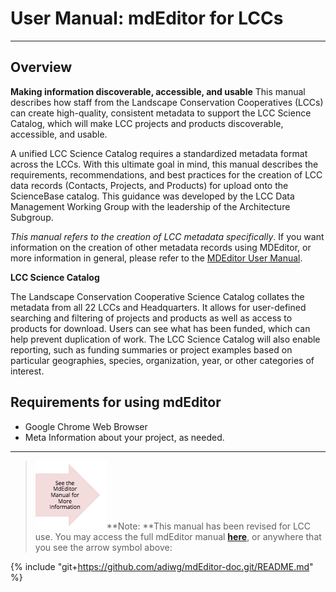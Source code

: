 # User Manual: mdEditor for LCCs

---

## **Overview**


**Making information discoverable, accessible, and usable**
This manual describes how staff from the Landscape Conservation Cooperatives (LCCs) can create high-quality, consistent metadata to support the LCC Science Catalog, which will make LCC projects and products discoverable, accessible, and usable. 

A unified LCC Science Catalog requires a standardized metadata format across the LCCs. With this ultimate goal in mind, this manual describes the requirements, recommendations, and best
practices for the creation of LCC data records (Contacts, Projects, and Products) for upload onto the ScienceBase catalog. This guidance was developed by the LCC Data Management Working Group with the leadership of the Architecture Subgroup.

 _This manual refers to the creation of LCC metadata specifically_. If you want information on the creation of other metadata records using MDEditor, or more information in general, please refer to the [MDEditor User Manual](https://adiwg.gitbooks.io/mdeditor/content/).
 
 
 **LCC Science Catalog**
 
The Landscape Conservation Cooperative Science Catalog collates the metadata from all 22 LCCs and Headquarters. It allows for user-defined searching and filtering of projects and products as well as access to products for download. Users can see what has been funded, which can help prevent duplication of work. The LCC Science Catalog will also enable reporting, such as funding summaries or project examples based on particular geographies, species, organization, year, or other categories of interest.




## Requirements for using mdEditor

* Google Chrome Web Browser
* Meta Information about your project, as needed.

---

> ![](/assets/see_full_manual_for.png)**Note: **This manual has been revised for LCC use. You may access the full mdEditor manual [**here**](https://adiwg.gitbooks.io/mdeditor/content/), or anywhere that you see the arrow symbol above:

{% include "git+https://github.com/adiwg/mdEditor-doc.git/README.md" %}




